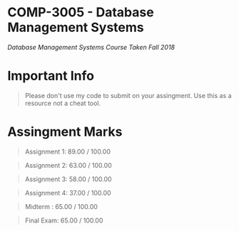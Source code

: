 # COMP-3005 - Database Management Systems
*Database Management Systems*
*Course Taken Fall 2018*

# Important Info 

>Please don't use my code to submit on your assingment. Use this as a resource not a cheat tool.   

# Assingment Marks  

>Assignment 1: 89.00 / 100.00

>Assignment 2: 63.00 / 100.00

>Assignment 3: 58.00 / 100.00

>Assignment 4: 37.00 / 100.00 

>Midterm : 65.00 / 100.00 

>Final Exam: 65.00 / 100.00 




